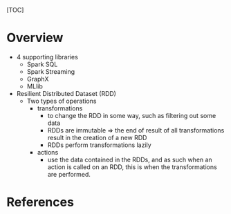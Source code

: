 [TOC]

# Overview

- 4 supporting libraries
    + Spark SQL
    + Spark Streaming
    + GraphX
    + MLlib
- Resilient Distributed Dataset (RDD)
    + Two types of operations
        * transformations
            - to change the RDD in some way, such as filtering out some
              data
            - RDDs are immutable => the end of result of all
              transformations result in the creation of a new RDD
            - RDDs perform transformations lazily
        * actions
            - use the data contained in the RDDs, and as such when an
              action is called on an RDD, this is when the
              transformations are performed.

# References

[streaming]: https://www.linkedin.com/pulse/spark-streaming-vs-flink-storm-kafka-streams-samza-choose-prakash
[sql]: https://www.dezyre.com/article/spark-sql-vs-apache-drill-war-of-the-sql-on-hadoop-tools/234
